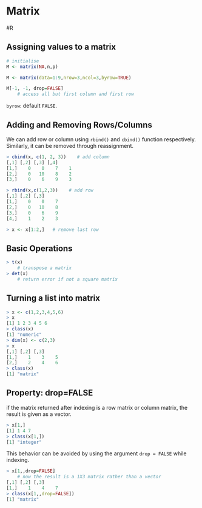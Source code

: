 # Matrix
#R
## Assigning values to a matrix
```R
# initialise
M <- matrix(NA,n,p)

M <- matrix(data=1:9,nrow=3,ncol=3,byrow=TRUE)

M[-1, -1, drop=FALSE]
	# access all but first column and first row
```
`byrow`: default `FALSE`.

## Adding and Removing Rows/Columns
We can add row or column using `rbind()` and `cbind()` function respectively. Similarly, it can be removed through reassignment.

```R
> cbind(x, c(1, 2, 3))    # add column
[,1] [,2] [,3] [,4]
[1,]    0    0    7    1
[2,]    0   10    8    2
[3,]    0    6    9    3

> rbind(x,c(1,2,3))    # add row
[,1] [,2] [,3]
[1,]    0    0    7
[2,]    0   10    8
[3,]    0    6    9
[4,]    1    2    3

> x <- x[1:2,]   # remove last row
```
## Basic Operations
```R
> t(x)    
	# transpose a matrix
> det(x)
	# return error if not a square matrix
```
## Turning a list into matrix
```R
> x <- c(1,2,3,4,5,6)
> x
[1] 1 2 3 4 5 6
> class(x)
[1] "numeric"
> dim(x) <- c(2,3)
> x
[,1] [,2] [,3]
[1,]    1    3    5
[2,]    2    4    6
> class(x)
[1] "matrix"
```
## Property: drop=FALSE
if the matrix returned after indexing is a row matrix or column matrix, the result is given as a vector.

```R
> x[1,]
[1] 1 4 7
> class(x[1,])
[1] "integer"
```

This behavior can be avoided by using the argument `drop = FALSE` while indexing.

```R
> x[1,,drop=FALSE]  
	# now the result is a 1X3 matrix rather than a vector
[,1] [,2] [,3]
[1,]    1    4    7
> class(x[1,,drop=FALSE])
[1] "matrix"
```

